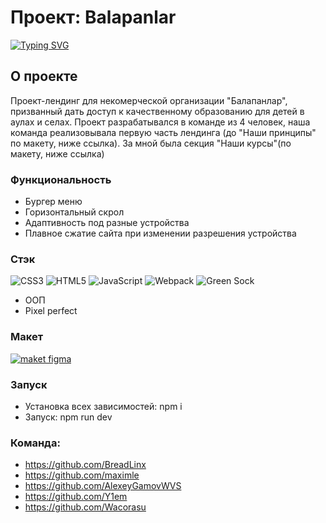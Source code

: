 # Проект: Balapanlar
[![Typing SVG](https://readme-typing-svg.demolab.com?font=Fira+Code&pause=1000&width=435&lines=%D0%9F%D0%BE%D0%B4%D0%B5%D0%BB%D0%B8%D1%81%D1%8C+%D0%BA%D1%80%D0%B0%D1%81%D0%BE%D1%82%D0%BE%D0%B9+%D0%BC%D0%B5%D1%81%D1%82%2C+%D0%B3%D0%B4%D0%B5+%D1%82%D1%8B+%D0%B1%D1%8B%D0%BB)](https://git.io/typing-svg)

## О проекте

Проект-лендинг для некомерческой организации "Балапанлар", призванный дать доступ к качественному образованию для детей в аулах и селах.
Проект разрабатывался в команде из 4 человек, наша команда реализовывала первую часть лендинга (до "Наши принципы" по макету, ниже ссылка).
За мной была секция "Наши курсы"(по макету, ниже ссылка)

### Функциональность


- Бургер меню
- Горизонтальный скрол
- Адаптивность под разные устройства
- Плавное сжатие сайта при изменении разрешения устройства


### Стэк
![CSS3](https://img.shields.io/badge/css3-%231572B6.svg?style=for-the-badge&logo=css3&logoColor=white)
![HTML5](https://img.shields.io/badge/html5-%23E34F26.svg?style=for-the-badge&logo=html5&logoColor=white)
![JavaScript](https://img.shields.io/badge/javascript-%23323330.svg?style=for-the-badge&logo=javascript&logoColor=%23F7DF1E)
![Webpack](https://img.shields.io/badge/webpack-%238DD6F9.svg?style=for-the-badge&logo=webpack&logoColor=black)
![Green Sock](https://img.shields.io/badge/green%20sock-88CE02?style=for-the-badge&logo=greensock&logoColor=white)

- ООП
- Pixel perfect

  




### Макет
<a href="https://www.figma.com/file/wqg1ZyYzuh4KnAH3t7tod8/Balapanlar-design?type=design&mode=design&t=LxtICOO2IwjFBUeQ-1" target="_blank" rel="noopener noreferrer"><img  src="https://img.shields.io/badge/Figma-F24E1E?style=for-the-badge&logo=figma&logoColor=white" alt='maket figma' /></a>


### Запуск
- Установка всех зависимостей: npm i
- Запуск: npm run dev

### Команда:
- https://github.com/BreadLinx
- https://github.com/maximle
- https://github.com/AlexeyGamovWVS
- https://github.com/Y1em
- https://github.com/Wacorasu
